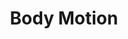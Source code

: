 ---
title: 'Body Motion'
index: 3
readings:
- title: 'Is Every-Day Walking in Older Adults More Analogous to Dual-task Walking or to Usual Walking? Elucidating the Gaps Between Gait Performance in the Lab and During 24/7 Monitoring'
  authors: [Inbar Hillel, Eran Gazit, Alice Nieuwboer, Laura Avanzino, Lynn Rochester, Andrea Cereatti, Ugo Della Croce, Marcel Olde Rikkert, Bastiaan R. Bloem, Elisa Pelosin, Silvia Del Din, Pieter Ginis, Nir Giladi, Anat Mirelman, Jeffrey M. Hausdorff]
  url: https://doi.org/10.1186/s11556-019-0214-5
  venue: European Review of Aging and Physical Activity 2019
  required: true
- title: 'Continuous Monitoring of Essential Tremor Using a Portable System Based on Smartwatch'
  authors: [Xiaochen Zheng, Alba Vieira Campos, Joaquín Ordieres-Meré, Jose Balseiro, Sergio Labrador Marcos, Yolanda Aladro]
  url: https://doi.org/10.3389/fneur.2017.00096
  venue: Frontiers in Neurology 2017
  required: true
assignments:
- 2-page proposal
---